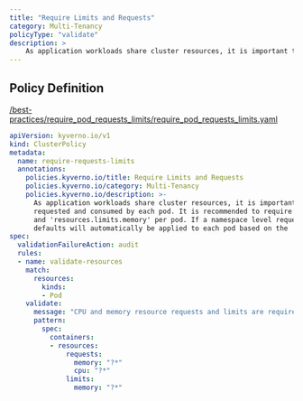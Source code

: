 ```yaml
---
title: "Require Limits and Requests"
category: Multi-Tenancy
policyType: "validate"
description: >
    As application workloads share cluster resources, it is important to limit resources  requested and consumed by each pod. It is recommended to require 'resources.requests'  and 'resources.limits.memory' per pod. If a namespace level request or limit is specified,  defaults will automatically be applied to each pod based on the 'LimitRange' configuration.
---
```


## Policy Definition
<a href="https://github.com/kyverno/policies/raw/main//best-practices/require_pod_requests_limits/require_pod_requests_limits.yaml" target="-blank">/best-practices/require_pod_requests_limits/require_pod_requests_limits.yaml</a>

```yaml
apiVersion: kyverno.io/v1
kind: ClusterPolicy
metadata:
  name: require-requests-limits
  annotations:
    policies.kyverno.io/title: Require Limits and Requests 
    policies.kyverno.io/category: Multi-Tenancy
    policies.kyverno.io/description: >-
      As application workloads share cluster resources, it is important to limit resources 
      requested and consumed by each pod. It is recommended to require 'resources.requests' 
      and 'resources.limits.memory' per pod. If a namespace level request or limit is specified, 
      defaults will automatically be applied to each pod based on the 'LimitRange' configuration.
spec:
  validationFailureAction: audit
  rules:
  - name: validate-resources
    match:
      resources:
        kinds:
        - Pod
    validate:
      message: "CPU and memory resource requests and limits are required."
      pattern:
        spec:
          containers:
          - resources:
              requests:
                memory: "?*"
                cpu: "?*"
              limits:
                memory: "?*"
```
